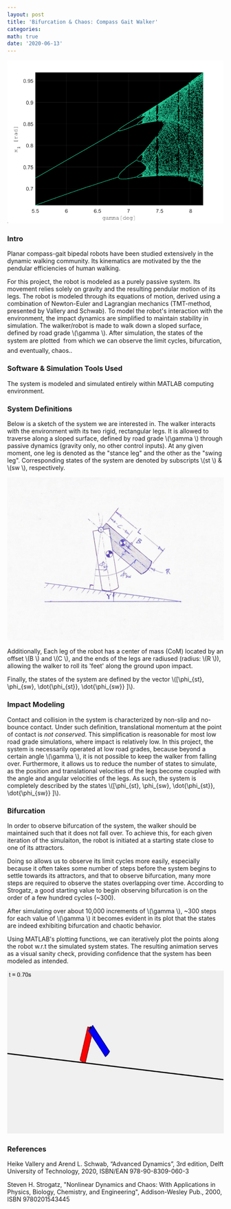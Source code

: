 ```yaml
---
layout: post
title: 'Bifurcation & Chaos: Compass Gait Walker'
categories: 
math: true
date: '2020-06-13'
---
```

<img src="/images/fulls/x1_orbit_fine_just4fun.png" class="fit image">

### Intro ###

Planar compass-gait bipedal robots have been studied extensively in the dynamic walking community. Its kinematics are motivated by the the pendular efficiencies of human walking. 

For this project, the robot is modeled as a purely passive system. Its movement relies solely on gravity and the resulting pendular motion of its legs. The robot is modeled through its equations of motion, derived using a combination of Newton-Euler and Lagrangian mechanics (TMT-method, presented by Vallery and Schwab). To model the robot's interaction with the environment, the impact dynamics are simplified to maintain stability in simulation. The walker/robot is made to walk down a sloped surface, defined by road grade \\\(\gamma \\\). After simulation, the states of the system are plotted &#151; from which we can observe the limit cycles, bifurcation, and eventually, chaos..

### Software & Simulation Tools Used ###

The system is modeled and simulated entirely within MATLAB computing environment.

### System Definitions ###

Below is a sketch of the system we are interested in. The walker interacts with the environment with its two rigid, rectangular legs. It is allowed to traverse along a sloped surface, defined by road grade \\\(\gamma \\\) through passive dynamics (gravity only, no other control inputs). At any given moment, one leg is denoted as the "stance leg" and the other as the "swing leg". Corresponding states of the system are denoted by subscripts \\\(st \\\) & \\\(sw \\\), respectively.

<img src="/images/fulls/cg_walker_sketch.jpeg" class="fit image">

Additionally, Each leg of the robot has a center of mass (CoM) located by an offset \\\(B \\\) and \\\(C \\\), and the ends of the legs are radiused (radius: \\\(R \\\)), allowing the walker to roll its 'feet' along the ground upon impact. 

Finally, the states of the system are defined by the vector \\\([\phi_{st}, \phi_{sw}, \dot{\phi_{st}}, \dot{\phi_{sw}} ]\\\).


### Impact Modeling ###

Contact and collision in the system is characterized by non-slip and no-bounce contact. Under such definition, translational momentum at the point of contact is *not conserved*. This simplification is reasonable for most low road grade simulations, where impact is relatively low. In this project, the system is necessarily operated at low road grades, because beyond a certain angle \\\(\gamma \\\), it is not possible to keep the walker from falling over. Furthermore, it allows us to reduce the number of states to simulate, as the position and translational velocities of the legs become coupled with the angle and angular velocities of the legs. As such, the system is completely described by the states \\\([\phi_{st}, \phi_{sw}, \dot{\phi_{st}}, \dot{\phi_{sw}} ]\\\).

### Bifurcation ###

In order to observe bifurcation of the system, the walker should be maintained such that it does not fall over. To achieve this, for each given iteration of the simulaiton, the robot is initiated at a starting state close to one of its attractors. 

Doing so allows us to observe its limit cycles more easily, especially because it often takes some number of steps before the system begins to settle towards its attractors, and that to observe bifurcation, many more steps are required to observe the states overlapping over time. According to Strogatz, a good starting value to begin observing bifurcation is on the order of a few hundred cycles (~300).  

After simulating over about 10,000 increments of \\\(\gamma \\\), ~300 steps for each value of \\\(\gamma \\\) it becomes evident in its plot that the states are indeed exhibiting bifurcation and chaotic behavior.

Using MATLAB's plotting functions, we can iteratively plot the points along the robot w.r.t the simulated system states. The resulting animation serves as a visual sanity check, providing confidence that the system has been modeled as intended.

<a href="https://youtu.be/SqO2aBX_hxQ" data-poprox="youtube" class="fit image"><img src="/images/thumbs/CG_walk_0_7.jpg" /></a>

### References ###

Heike Vallery and Arend L. Schwab, “Advanced Dynamics”, 3rd edition, Delft University of Technology, 2020, ISBN/EAN 978-90-8309-060-3

Steven H. Strogatz, "Nonlinear Dynamics and Chaos: With Applications in Physics, Biology, Chemistry, and Engineering", Addison-Wesley Pub., 2000, ISBN 9780201543445 